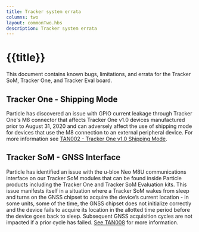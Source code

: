 ```yaml
---
title: Tracker system errata
columns: two
layout: commonTwo.hbs
description: Tracker system errata
---
```


# {{title}}

This document contains known bugs, limitations, and errata for the Tracker SoM, Tracker One, and Tracker Eval board.

## Tracker One - Shipping Mode

Particle has discovered an issue with GPIO current leakage through Tracker One's M8 connector that affects Tracker One v1.0 devices manufactured prior to August 31, 2020 and can adversely affect the use of shipping mode for devices that use the M8 connection to an external peripheral device. For more information see [TAN002 - Tracker One v1.0 Shipping Mode](/reference/technical-advisory-notices/tan002-tracker-one-v10-shipping-mode/).

## Tracker SoM - GNSS Interface

Particle has identified an issue with the u-blox Neo M8U communications interface on our Tracker SoM modules that can be found inside Particle products including the Tracker One and Tracker SoM Evaluation kits. This issue manifests itself in a situation where a Tracker SoM wakes from sleep and turns on the GNSS chipset to acquire the device’s current location - in some units, some of the time, the GNSS chipset does not initialize correctly and the device fails to acquire its location in the allotted time period before the device goes back to sleep. Subsequent GNSS acquisition cycles are not impacted if a prior cycle has failed. [See TAN008](/reference/technical-advisory-notices/tan006-tracker-som-gnss-interface/) for more information.

